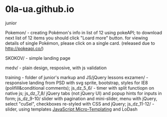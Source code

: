 # 0la-ua.github.io
junior

Pokemon/ - creating Pokémon's info in list of 12 using pokeAPI; to download next list of 12 items you should click "Loard more" button.
for viewing details of single Pokémon, please click on a single card. (released due to http://pokeapi.co/)

SKOKOV/ - simple landing page

medv/ - plain design, resposive, with js validation

training - folder of junior's markup and JS/jQuery lessons
  exzamen/ - responsive landing from PSD with svg sprite, bootstrap, styles for IE8 (polifill&conditional comments);
  js_dz_5_6/ - timer with split functiopn on native js;
  js_dz_7_8/ jQuery tabs (not jQuery UI) and popup hints for inputs in form;
  js_dz_9-10/ slider with pagination and mini-slider, menu with jQuery, select "cuSel", checkboxes re-styled with CSS and jQuery;
  js_dz_11-12/ - slider, using templates [JavaScript Micro-Templating](http://ejohn.org/blog/javascript-micro-templating/) and LoDash


